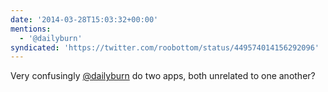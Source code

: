 ```yaml
---
date: '2014-03-28T15:03:32+00:00'
mentions:
  - '@dailyburn'
syndicated: 'https://twitter.com/roobottom/status/449574014156292096'
---
```

Very confusingly [@dailyburn](https://twitter.com/@dailyburn) do two apps, both unrelated to one another?
